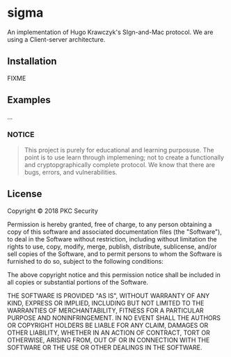 # sigma

An implementation of Hugo Krawczyk's SIgn-and-Mac protocol. We are using a Client-server architecture.

## Installation

FIXME



## Examples

...


### NOTICE
> This project is purely for educational and learning purposuse. The point is to use learn through implemening; not to create a functionally and cryptopgraphically complete protocol. We know that there are bugs, errors, and vulnerabilities.

## License

Copyright © 2018 PKC Security

Permission is hereby granted, free of charge, to any person obtaining a copy of this software and associated documentation files (the "Software"), to deal in the Software without restriction, including without limitation the rights to use, copy, modify, merge, publish, distribute, sublicense, and/or sell copies of the Software, and to permit persons to whom the Software is furnished to do so, subject to the following conditions:

The above copyright notice and this permission notice shall be included in all copies or substantial portions of the Software.

THE SOFTWARE IS PROVIDED "AS IS", WITHOUT WARRANTY OF ANY KIND, EXPRESS OR IMPLIED, INCLUDING BUT NOT LIMITED TO THE WARRANTIES OF MERCHANTABILITY, FITNESS FOR A PARTICULAR PURPOSE AND NONINFRINGEMENT. IN NO EVENT SHALL THE AUTHORS OR COPYRIGHT HOLDERS BE LIABLE FOR ANY CLAIM, DAMAGES OR OTHER LIABILITY, WHETHER IN AN ACTION OF CONTRACT, TORT OR OTHERWISE, ARISING FROM, OUT OF OR IN CONNECTION WITH THE SOFTWARE OR THE USE OR OTHER DEALINGS IN THE SOFTWARE.
